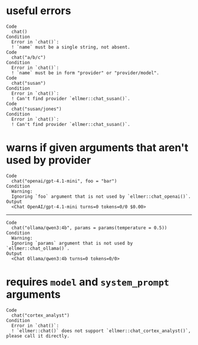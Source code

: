 # useful errors

    Code
      chat()
    Condition
      Error in `chat()`:
      ! `name` must be a single string, not absent.
    Code
      chat("a/b/c")
    Condition
      Error in `chat()`:
      ! `name` must be in form "provider" or "provider/model".
    Code
      chat("susan")
    Condition
      Error in `chat()`:
      ! Can't find provider `ellmer::chat_susan()`.
    Code
      chat("susan/jones")
    Condition
      Error in `chat()`:
      ! Can't find provider `ellmer::chat_susan()`.

# warns if given arguments that aren't used by provider

    Code
      chat("openai/gpt-4.1-mini", foo = "bar")
    Condition
      Warning:
      Ignoring `foo` argument that is not used by `ellmer::chat_openai()`.
    Output
      <Chat OpenAI/gpt-4.1-mini turns=0 tokens=0/0 $0.00>

---

    Code
      chat("ollama/qwen3:4b", params = params(temperature = 0.5))
    Condition
      Warning:
      Ignoring `params` argument that is not used by `ellmer::chat_ollama()`.
    Output
      <Chat Ollama/qwen3:4b turns=0 tokens=0/0>

# requires `model` and `system_prompt` arguments

    Code
      chat("cortex_analyst")
    Condition
      Error in `chat()`:
      ! `ellmer::chat()` does not support `ellmer::chat_cortex_analyst()`, please call it directly.

